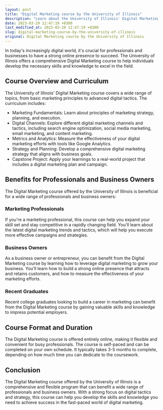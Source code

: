 ```yaml
---
layout: post
title: "Digital Marketing course by the University of Illinois"
description: "Learn about the University of Illinois' Digital Marketing Course and its benefits for professionals and business owners."
date: 2023-03-29 12:47:19 +0300
last_modified_at: 2023-03-29 12:47:19 +0300
slug: digital-marketing-course-by-the-university-of-illinois
original: Digital Marketing course by the University of Illinois
---
```


In today's increasingly digital world, it's crucial for professionals and businesses to have a strong online presence to succeed. The University of Illinois offers a comprehensive Digital Marketing course to help individuals develop the necessary skills and knowledge to excel in the field.

## Course Overview and Curriculum

The University of Illinois' Digital Marketing course covers a wide range of topics, from basic marketing principles to advanced digital tactics. The curriculum includes:

- Marketing Fundamentals: Learn about principles of marketing strategy, planning, and execution.
- Digital Channels: Explore different digital marketing channels and tactics, including search engine optimization, social media marketing, email marketing, and content marketing.
- Metrics and Analytics: Measure the effectiveness of your digital marketing efforts with tools like Google Analytics.
- Strategy and Planning: Develop a comprehensive digital marketing strategy that aligns with business goals.
- Capstone Project: Apply your learnings to a real-world project that includes a digital marketing plan and campaign.

## Benefits for Professionals and Business Owners

The Digital Marketing course offered by the University of Illinois is beneficial for a wide range of professionals and business owners:

### Marketing Professionals

If you're a marketing professional, this course can help you expand your skill set and stay competitive in a rapidly changing field. You'll learn about the latest digital marketing trends and tactics, which will help you execute more effective campaigns and strategies.

### Business Owners

As a business owner or entrepreneur, you can benefit from the Digital Marketing course by learning how to leverage digital marketing to grow your business. You'll learn how to build a strong online presence that attracts and retains customers, and how to measure the effectiveness of your marketing efforts.

### Recent Graduates

Recent college graduates looking to build a career in marketing can benefit from the Digital Marketing course by gaining valuable skills and knowledge to impress potential employers.

## Course Format and Duration

The Digital Marketing course is offered entirely online, making it flexible and convenient for busy professionals. The course is self-paced and can be completed on your own schedule. It typically takes 3-5 months to complete, depending on how much time you can dedicate to the coursework.

## Conclusion

The Digital Marketing course offered by the University of Illinois is a comprehensive and flexible program that can benefit a wide range of professionals and business owners. With a strong focus on digital tactics and strategy, this course can help you develop the skills and knowledge you need to achieve success in the fast-paced world of digital marketing.